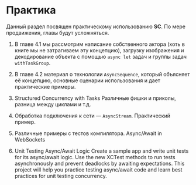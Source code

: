 # Практика

Данный раздел посвящен практическому использованию **SC**.
По мере продвижения, главы будут усложняться.

1. В главе 4.1 мы рассмотрим написание собственного актора (хоть в книге мы не затрагиваем эту концепцию), загрузку изображения и декодирование объекта с помощью `async let` задач и группы задач `withTaskGroup`.

2. В главе 4.2 материал о технологии `AsyncSequence`, который объясняет её концепцию, основные сценарии использования и дает практические примеры.

3. Structured Concurrency with Tasks
Различные фишки и приколы, разница между циклами и т.д.

3. Обработка подключения к сети — `AsyncStream`.
Практический пример.

4. Различные примеры с тестов компилятора. Async/Await in WebSockets

5. Unit Testing Async/Await Logic
Create a sample app and write unit tests for its async/await logic. Use the new XCTest methods to run tests asynchronously and prevent deadlocks by awaiting expectations. This project will help you practice testing async/await code and learn best practices for unit testing concurrency.